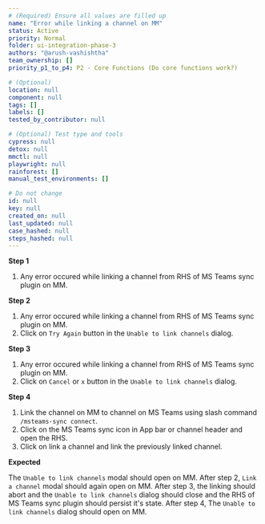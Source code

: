 ```yaml
---
# (Required) Ensure all values are filled up
name: "Error while linking a channel on MM"
status: Active
priority: Normal
folder: ui-integration-phase-3
authors: "@arush-vashishtha"
team_ownership: []
priority_p1_to_p4: P2 - Core Functions (Do core functions work?)

# (Optional)
location: null
component: null
tags: []
labels: []
tested_by_contributor: null

# (Optional) Test type and tools
cypress: null
detox: null
mmctl: null
playwright: null
rainforest: []
manual_test_environments: []

# Do not change
id: null
key: null
created_on: null
last_updated: null
case_hashed: null
steps_hashed: null
---
```


**Step 1**

1. Any error occured while linking a channel from RHS of MS Teams sync plugin on MM.

**Step 2**

1. Any error occured while linking a channel from RHS of MS Teams sync plugin on MM.
2. Click on `Try Again` button in the `Unable to link channels` dialog.

**Step 3**

1. Any error occured while linking a channel from RHS of MS Teams sync plugin on MM.
2. Click on `Cancel` or `x` button in the `Unable to link channels` dialog.

**Step 4**

1. Link the channel on MM to channel on MS Teams using slash command `/msteams-sync connect`.
2. Click on the MS Teams sync icon in App bar or channel header and open the RHS.
3. Click on link a channel and link the previously linked channel.

**Expected**

The `Unable to link channels` modal should open on MM.
After step 2, `Link a channel` modal should again open on MM.
After step 3, the linking should abort and the `Unable to link channels` dialog should close and the RHS of MS Teams sync plugin should persist it's state.
After step 4, The `Unable to link channels` dialog should open on MM.